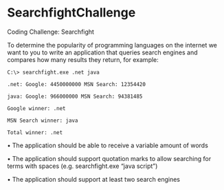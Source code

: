 # SearchfightChallenge
Coding Challenge: Searchfight 

To determine the popularity of programming languages on the internet we want to you to write an application that queries search engines and compares how many results they return, for example: 

    C:\> searchfight.exe .net java 

    .net: Google: 4450000000 MSN Search: 12354420 

    java: Google: 966000000 MSN Search: 94381485 

    Google winner: .net 

    MSN Search winner: java 

    Total winner: .net 

•             The application should be able to receive a variable amount of words 

•             The application should support quotation marks to allow searching for terms with spaces (e.g. searchfight.exe “java script”) 

•             The application should support at least two search engines 
